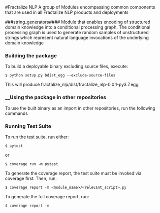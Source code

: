 #Fractalize NLP
A group of Modules encompassing common components that are used in all Fractalize NLP products and deployments

###string_generators####
Module that enables encoding of structured domain knowledge into a conditional processing graph. The conditional
processing graph is used to generate random samples of unstructured strings which represent natural language
invocations of the underlying domain knowledge

### __Building the package__
To build a deployable binary excluding source files, execute:
```console
$ python setup.py bdist_egg --exclude-source-files
```
This will produce fractalize_nlp/dist/fractalize_nlp-0.0.1-py3.7.egg

### __Using the package in other repositories
To use the built binary as an import in other repositories, run the following commands
### __Running Test Suite__
To run the test suite, run either:
```console
$ pytest 
```
or
```console
$ coverage run -m pytest
```
To generate the coverage report, the test suite must be invoked via coverage first. Then, run:
```console
$ coverage report -m <module_name>/<relevant_script>.py
```
To generate the full coverage report, run:
```console
$ coverage report -m
```

